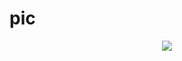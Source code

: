 # pic

<div align=center>
<img src="http://developer.queco.cn/media/original_images/50c6bab824bf972b99a60adbd48764a.png"/>
</div>
